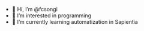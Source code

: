 - 👋 Hi, I’m @fcsongi
- 👀 I’m interested in programming 
- 🌱 I’m currently learning automatization in Sapientia


<!---
fcsongi/fcsongi is a ✨ special ✨ repository because its `README.md` (this file) appears on your GitHub profile.
You can click the Preview link to take a look at your changes.
--->
